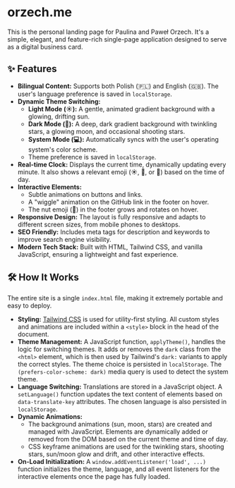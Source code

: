 # orzech.me

This is the personal landing page for Paulina and Paweł Orzech. It's a simple, elegant, and feature-rich single-page application designed to serve as a digital business card.

## ✨ Features

- **Bilingual Content:** Supports both Polish (🇵🇱) and English (🇬🇧). The user's language preference is saved in `localStorage`.
- **Dynamic Theme Switching:**
    - **Light Mode (☀️):** A gentle, animated gradient background with a glowing, drifting sun.
    - **Dark Mode (🌙):** A deep, dark gradient background with twinkling stars, a glowing moon, and occasional shooting stars.
    - **System Mode (💻):** Automatically syncs with the user's operating system's color scheme.
    - Theme preference is saved in `localStorage`.
- **Real-time Clock:** Displays the current time, dynamically updating every minute. It also shows a relevant emoji (☀️, 🌇, or 🌙) based on the time of day.
- **Interactive Elements:**
    - Subtle animations on buttons and links.
    - A "wiggle" animation on the GitHub link in the footer on hover.
    - The nut emoji (🌰) in the footer grows and rotates on hover.
- **Responsive Design:** The layout is fully responsive and adapts to different screen sizes, from mobile phones to desktops.
- **SEO Friendly:** Includes meta tags for description and keywords to improve search engine visibility.
- **Modern Tech Stack:** Built with HTML, Tailwind CSS, and vanilla JavaScript, ensuring a lightweight and fast experience.

## 🛠️ How It Works

The entire site is a single `index.html` file, making it extremely portable and easy to deploy.

- **Styling:** [Tailwind CSS](https://tailwindcss.com/) is used for utility-first styling. All custom styles and animations are included within a `<style>` block in the head of the document.
- **Theme Management:** A JavaScript function, `applyTheme()`, handles the logic for switching themes. It adds or removes the `dark` class from the `<html>` element, which is then used by Tailwind's `dark:` variants to apply the correct styles. The theme choice is persisted in `localStorage`. The `(prefers-color-scheme: dark)` media query is used to detect the system theme.
- **Language Switching:** Translations are stored in a JavaScript object. A `setLanguage()` function updates the text content of elements based on `data-translate-key` attributes. The chosen language is also persisted in `localStorage`.
- **Dynamic Animations:**
    - The background animations (sun, moon, stars) are created and managed with JavaScript. Elements are dynamically added or removed from the DOM based on the current theme and time of day.
    - CSS keyframe animations are used for the twinkling stars, shooting stars, sun/moon glow and drift, and other interactive effects.
- **On-Load Initialization:** A `window.addEventListener('load', ...)` function initializes the theme, language, and all event listeners for the interactive elements once the page has fully loaded.